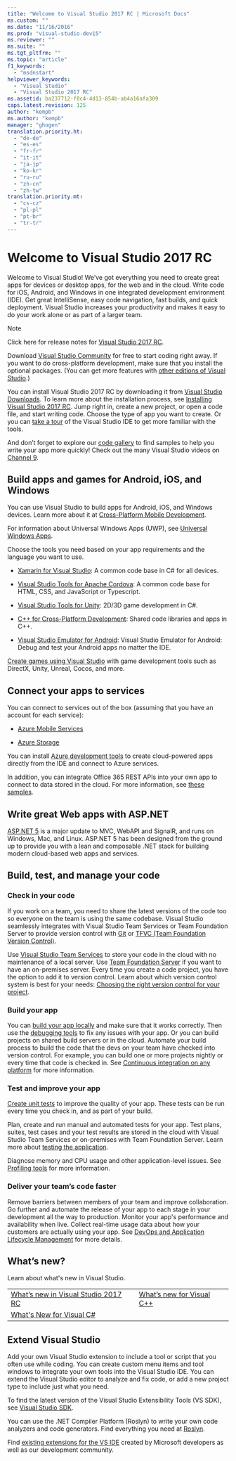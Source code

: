 ```yaml
---
title: "Welcome to Visual Studio 2017 RC | Microsoft Docs"
ms.custom: ""
ms.date: "11/16/2016"
ms.prod: "visual-studio-dev15"
ms.reviewer: ""
ms.suite: ""
ms.tgt_pltfrm: ""
ms.topic: "article"
f1_keywords:
  - "msdnstart"
helpviewer_keywords:
  - "Visual Studio"
  - "Visual Studio 2017 RC"
ms.assetid: ba237712-f8c4-4d13-854b-ab4a16afa309
caps.latest.revision: 125
author: "kempb"
ms.author: "kempb"
manager: "ghogen"
translation.priority.ht:
  - "de-de"
  - "es-es"
  - "fr-fr"
  - "it-it"
  - "ja-jp"
  - "ko-kr"
  - "ru-ru"
  - "zh-cn"
  - "zh-tw"
translation.priority.mt:
  - "cs-cz"
  - "pl-pl"
  - "pt-br"
  - "tr-tr"
---
```

# Welcome to Visual Studio 2017 RC
Welcome to Visual Studio! We’ve got everything you need to create great apps for devices or desktop apps, for the web and in the cloud. Write code for iOS, Android, and Windows in one integrated development environment (IDE). Get great IntelliSense, easy code navigation, fast builds, and quick deployment. Visual Studio increases your productivity and makes it easy to do your work alone or as part of a larger team.  

> [!NOTE]
>  Click here for release notes for [Visual Studio 2017 RC](https://go.microsoft.com/fwlink/?linkid=834799).    

 Download [Visual Studio Community](http://go.microsoft.com/fwlink/?LinkId=517106) for free to start coding right away. If you want to do cross-platform development, make sure that you install the optional packages. (You can get more features with [other editions of Visual Studio](http://www.visualstudio.com).)  

 You can install Visual Studio 2017 RC by downloading it from [Visual Studio Downloads](http://www.visualstudio.com/downloads/download-visual-studio-vs.aspx). To learn more about the installation process, see [Installing Visual Studio 2017 RC](https://go.microsoft.com/fwlink/?linkid=833223). Jump right in, create a new project, or open a code file, and start writing code. Choose the type of app you want to create. Or you can [take a tour](https://go.microsoft.com/fwlink/?linkid=833058) of the Visual Studio IDE to get more familiar with the tools.  

 And don’t forget to explore our [code gallery](https://code.msdn.microsoft.com/) to find samples to help you write your app more quickly! Check out the many Visual Studio videos on [Channel 9](https://channel9.msdn.com/VisualStudio).

## Build apps and games for Android, iOS, and Windows  
 You can use Visual Studio to build apps for Android, iOS, and Windows devices. Learn more about it at [Cross-Platform Mobile Development](cross-platform/cross-platform-mobile-development-in-visual-studio).  

 For information about Universal Windows Apps (UWP), see [Universal Windows Apps](https://dev.windows.com/en-us/windows-apps).  

 Choose the tools you need based on your app requirements and the language you want to use.  

- [Xamarin for Visual Studio](cross-platform/build-apps-with-native-ui-using-xamarin-in-visual-studio): A common code base in C# for all devices.

- [Visual Studio Tools for Apache Cordova](cross-platform/visual-studio-tools-for-apache-cordova): A common code base for HTML, CSS, and JavaScript or Typescript.

- [Visual Studio Tools for Unity](cross-platform/visual-studio-tools-for-unity): 2D/3D game development in C#.

- [C++ for Cross-Platform Development](cross-platform/visual-cpp-for-cross-platform-mobile-development): Shared code libraries and apps in C++.

- [Visual Studio Emulator for Android](cross-platform/visual-studio-emulator-for-android): Visual Studio Emulator for Android: Debug and test your Android apps no matter the IDE.

[Create games using Visual Studio](https://www.visualstudio.com/vs/game-development/) with game development tools such as DirectX, Unity, Unreal, Cocos, and more.

## Connect your apps to services  
 You can connect to services out of the box (assuming that you have an account for each service):  

- [Azure Mobile Services](http://azure.microsoft.com/documentation/services/mobile-services/)  

- [Azure Storage](http://azure.microsoft.com/documentation/services/storage/)  

You can install [Azure development tools](https://azure.microsoft.com/en-us/tools/) to create cloud-powered apps directly from the IDE and connect to Azure services.

In addition, you can integrate Office 365 REST APIs into your own app to connect to data stored in the cloud. For more information, see [these samples](https://github.com/OfficeDev/?utf8=%E2%9C%93&query=o365).

## Write great Web apps with ASP.NET  
 [ASP.NET 5](http://www.asp.net/vnext/overview/aspnet-vnext/aspnet-5-overview) is a major update to MVC, WebAPI and SignalR, and runs on Windows, Mac, and Linux.  ASP.NET 5 has been designed from the ground up to provide you with a lean and composable .NET stack for building modern cloud-based web apps and services.  

## Build, test, and manage your code  

### Check in your code  
 If you work on a team, you need to share the latest versions of the code too so everyone on the team is using the same codebase. Visual Studio seamlessly integrates with Visual Studio Team Services or Team Foundation Server to provide version control with [Git](https://www.visualstudio.com/en-us/docs/git/overview) or [TFVC (Team Foundation Version Control)](https://www.visualstudio.com/en-us/docs/tfvc/overview).

 Use [Visual Studio Team Services](https://www.visualstudio.com/team-services/) to store your code in the cloud with no maintenance of a local server. Use [Team Foundation Server](https://www.visualstudio.com/tfs/) if you want to have an on-premises server. Every time you create a code project, you have the option to add it to version control. Learn about which version control system is best for your needs: [Choosing the right version control for your project](https://www.visualstudio.com/en-us/docs/tfvc/comparison-git-tfvc).  

### Build your app  
 You can [build your app locally](ide/compiling-and-building-in-visual-studio) and make sure that it works correctly. Then use the [debugging tools](debugger/debugging-in-visual-studio) to fix any issues with your app. Or you can build projects on shared build servers or in the cloud. Automate your build process to build the code that the devs on your team have checked into version control. For example, you can build one or more projects nightly or every time that code is checked in. See [Continuous integration on any platform](https://www.visualstudio.com/en-us/docs/build/overview) for more information.

### Test and improve your app  
[Create unit tests](test/unit-test-your-code) to improve the quality of your app. These tests can be run every time you check in, and as part of your build.  

Plan, create and run manual and automated tests for your app. Test plans, suites, test cases and your test results are stored in the cloud with Visual Studio Team Services or on-premises with Team Foundation Server. Learn more about [testing the application](test/improve-code-quality).  

Diagnose memory and CPU usage and other application-level issues. See [Profiling tools](profiling/profiling-tools) for more information.

### Deliver your team’s code faster  
 Remove barriers between members of your team and improve collaboration. Go further and automate the release of your app to each stage in your development all the way to production. Monitor your app's performance and availability when live. Collect real-time usage data about how your customers are actually using your app. See [DevOps and Application Lifecycle Management](https://www.visualstudio.com/en-us/docs/vsts-tfs-overview) for more details.  

## What’s new?  
Learn about what's new in Visual Studio.

|||  
|-|-|  
|[What’s new in Visual Studio 2017 RC](ide/what-s-new-in-visual-studio-2017)|[What’s new for Visual C++](/cpp/top/what-s-new-for-visual-cpp-in-visual-studio-2017)
|[What's New for Visual C#](/dotnet/articles/csharp/csharp-7)|


## Extend Visual Studio  
Add your own Visual Studio extension to include a tool or script that you often use while coding. You can create custom menu items and tool windows to integrate your own tools into the Visual Studio IDE. You can extend the Visual Studio editor to analyze and fix code, or add a new project type to include just what you need.  

To find the latest version of the Visual Studio Extensibility Tools (VS SDK), see [Visual Studio SDK](extensibility/visual-studio-sdk).  

You can use the .NET Compiler Platform (Roslyn) to write your own code analyzers and code generators. Find everything you need at [Roslyn](https://github.com/dotnet/Roslyn).  

Find [existing extensions for the VS IDE](https://visualstudiogallery.msdn.microsoft.com/) created by Microsoft developers as well as our development community.  
